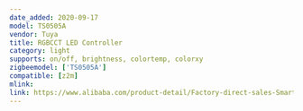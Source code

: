```yaml
---
date_added: 2020-09-17
model: TS0505A
vendor: Tuya
title: RGBCCT LED Controller 
category: light
supports: on/off, brightness, colortemp, colorxy
zigbeemodel: ['TS0505A']
compatible: [z2m]
mlink:  
link: https://www.alibaba.com/product-detail/Factory-direct-sales-Smart-Zigbee-GU10_62501812912.html
---
```

